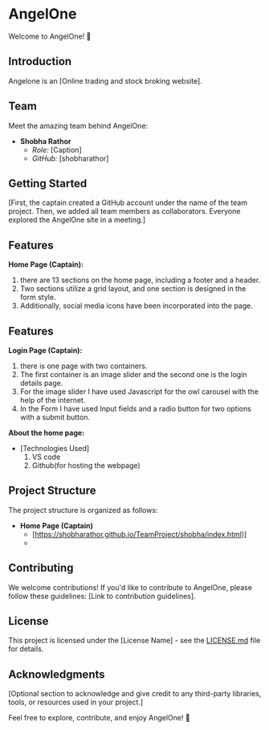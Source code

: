 # AngelOne

Welcome to AngelOne! 🚀

## Introduction

Angelone is an [Online trading and stock broking website].

## Team

Meet the amazing team behind AngelOne:

- **Shobha Rathor**
  - *Role:* [Caption]
  - *GitHub:* [shobharathor]

## Getting Started

[First, the captain created a GitHub account under the name of the team project. Then, we added all team members as collaborators. Everyone explored the AngelOne site in a meeting.]

## Features
 **Home Page (Captain):**
  1. there are 13 sections on the home page, including a footer and a header.
  2. Two sections utilize a grid layout, and one section is designed in the form style.
  3. Additionally, social media icons have been incorporated into the page.
 ## Features
 **Login Page (Captain):**
  1. there is one page with two containers.
  2. The first container is an image slider and the second one is the login details page.
  3. For the image slider I have used Javascript for the owl carousel with the help of the internet.
  4. In the Form I have used Input fields and a radio button for two options with a submit button. 


 **About the home page:**
 - [Technologies Used]
   1. VS code
   2. Github(for hosting the webpage)
      
 ## Project Structure
The project structure is organized as follows:

- **Home Page (Captain)**
  - [https://shobharathor.github.io/TeamProject/shobha/index.html)]
  - 

## Contributing

We welcome contributions! If you'd like to contribute to AngelOne, please follow these guidelines: [Link to contribution guidelines].

## License

This project is licensed under the [License Name] - see the [LICENSE.md](LICENSE.md) file for details.

## Acknowledgments

[Optional section to acknowledge and give credit to any third-party libraries, tools, or resources used in your project.]

Feel free to explore, contribute, and enjoy AngelOne! 🌟
